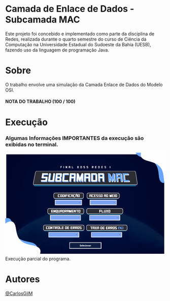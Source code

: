 #  Camada de Enlace de Dados - Subcamada MAC
 Este projeto foi concebido e implementado como parte da disciplina de Redes, realizada durante o quarto semestre do curso de Ciência da Computação na Universidade Estadual do Sudoeste da Bahia (UESB), fazendo uso da linguagem de programação Java.

# Sobre
O trabalho envolve uma simulação da Camada Enlace de Dados do Modelo OSI. <br/>
#### NOTA DO TRABALHO (100 / 100)

 # Execução
 ### Algumas Informações IMPORTANTES da execução são exibidas no terminal.
 
<img src="assets/execucaoMAC.gif">
Execução parcial do programa.

# Autores
[@CarlosGilM](https://github.com/CarlosGilM)
